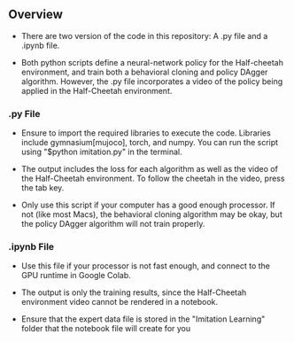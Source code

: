 ## **Overview**

- There are two version of the code in this repository: A .py file and a .ipynb file.

- Both python scripts define a neural-network policy for the Half-cheetah environment, and train both a behavioral cloning and policy DAgger algorithm. However, the .py file incorporates a video of the policy being applied in the Half-Cheetah environment.


### **.py File**
- Ensure to import the required libraries to execute the code. Libraries include gymnasium[mujoco], torch, and numpy. You can run the script using "$python imitation.py" in the terminal.
  
- The output includes the loss for each algorithm as well as the video of the Half-Cheetah environment. To follow the cheetah in the video, press the tab key.
  
- Only use this script if your computer has a good enough processor. If not (like most Macs), the behavioral cloning algorithm may be okay, but the policy DAgger algorithm will not train properly.

### **.ipynb File**
- Use this file if your processor is not fast enough, and connect to the GPU runtime in Google Colab.
  
- The output is only the training results, since the Half-Cheetah environment video cannot be rendered in a notebook.
  
- Ensure that the expert data file is stored in the "Imitation Learning" folder that the notebook file will create for you
  

